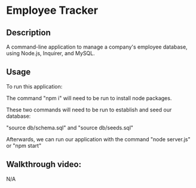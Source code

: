 # Employee Tracker

## Description 
        
A command-line application to manage a company's employee database, using Node.js, Inquirer, and MySQL. 
        
## Usage 
        
To run this application:

The command "npm i" will need to be run to install node packages. 

These two commands will need to be run to establish and seed our database:

"source db/schema.sql" and "source db/seeds.sql"

Afterwards, we can run our application with the command "node server.js" or "npm start"

## Walkthrough video:

N/A
